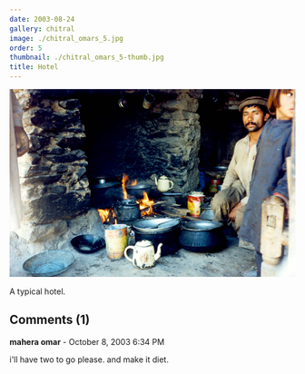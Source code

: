 ```yaml
---
date: 2003-08-24
gallery: chitral
image: ./chitral_omars_5.jpg
order: 5
thumbnail: ./chitral_omars_5-thumb.jpg
title: Hotel
---
```


![Hotel](./chitral_omars_5.jpg)

A typical hotel.

<div id="comments">

## Comments (1)

<div id="comment">

**mahera omar** - October  8, 2003  6:34 PM

i'll have two to go please. and make it diet.

</div>

</div>